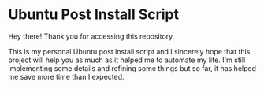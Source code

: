 # Ubuntu Post Install Script
Hey there! Thank you for accessing this repository.
 
This is my personal Ubuntu post install script and I sincerely hope that this project will help you as much as it helped me to automate my life. I'm still implementing some details and refining some things but so far, it has helped me save more time than I expected.
